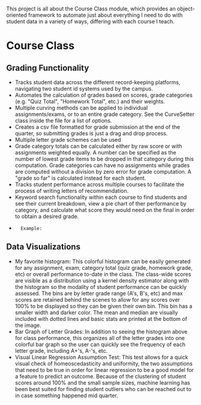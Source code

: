 This project is all about the Course Class module, which provides an object-oriented framework to automate just about everything I need to do with student data in a variety of ways, differing with each course I teach. 
# Course Class
## Grading Functionality
* Tracks student data across the different record-keeping platforms, navigating two student id systems used by the campus. 
* Automates the calculation of grades based on scores, grade categories (e.g. "Quiz Total", "Homework Total", etc.) and their weights.
*   Multiple curving methods can be applied to individual assignments/exams, or to an entire grade category. See the CurveSetter class inside the file for a list of options.
*   Creates a csv file formatted for grade submission at the end of the quarter, so submitting grades is just a drag and drop process.
*   Multiple letter grade schemes can be used
*   Grade category totals can be calculated either by raw score or with assignments weighted equally. A number can be specified as the number of lowest grade items to be dropped in that category during this computation. Grade categories can have no assignments while grades are computed without a division by zero error for grade computation. A "grade so far" is calculated instead for each student.
*   Tracks student performance across multiple courses to facilitate the process of writing letters of recommendation.
*   Keyword search functionality within each course to find students and see their current breakdown, view a pie chart of ther performance by category, and calculate what score they would need on the final in order to obtain a desired grade.
*       Example: 
## Data Visualizations
* My favorite histogram: This colorful histogram can be easily generated for any assignment, exam, category total (quiz grade, homework grade, etc) or overall performance to-date in the class. The class-wide scores are visible as a distribution using a kernel density estimator along with the histogram so the modality of student performance can be quickly assessed. The bins are by letter grade range (A's, B's, etc) and max scores are retained behind the scenes to allow for any scores over 100% to be displayed so they can be given their own bin. This bin has a smaller width and darker color. The mean and median are visually included with dotted lines and basic stats are printed at the bottom of the image. 
* Bar Graph of Letter Grades: In addition to seeing the histogram above for class performance, this organizes all of the letter grades into one colorful bar graph so the user can quickly see the frequency of each letter grade, including A+'s, A-'s, etc.
* Visual Linear Regression Assumption Test: This test allows for a quick visual check of homeoscedasticity and uniformity, the two assumptions that need to be true in order for linear regression to be a good model for a feature to predict an outcome. Because of the clustering of student scores around 100% and the small sample sizes, machine learning has been best suited for finding student outliers who can be reached out to in case something happened mid quarter. 
